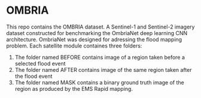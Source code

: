 # OMBRIA

This repo contains the OMBRIA dataset. A Sentinel-1 and Sentinel-2 imagery dataset constructed for benchmarking the OmbriaNet deep learning CNN architecture. OmbriaNet
was designed for adressing the flood mapping problem.
Each satellite module containes three folders:
1. The folder named BEFORE contains image of a region taken before a selected flood event
2. The folder named AFTER contains image of the same region taken after the flood event
3. The folder named MASK contains a binary ground truth image of the region as produced by the EMS Rapid mapping.
